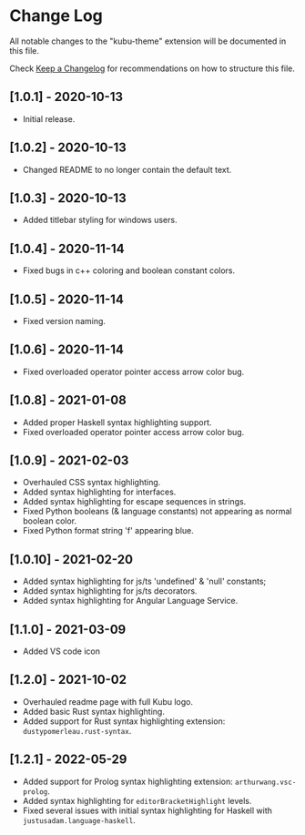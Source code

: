 # Change Log

All notable changes to the "kubu-theme" extension will be documented in this file.

Check [Keep a Changelog](http://keepachangelog.com/) for recommendations on how to structure this file.


## [1.0.1] - 2020-10-13
- Initial release.

## [1.0.2] - 2020-10-13
- Changed README to no longer contain the default text.

## [1.0.3] - 2020-10-13
- Added titlebar styling for windows users.

## [1.0.4] - 2020-11-14
- Fixed bugs in c++ coloring and boolean constant colors.

## [1.0.5] - 2020-11-14
- Fixed version naming.

## [1.0.6] - 2020-11-14
- Fixed overloaded operator pointer access arrow color bug.

## [1.0.8] - 2021-01-08
- Added proper Haskell syntax highlighting support.
- Fixed overloaded operator pointer access arrow color bug.

## [1.0.9] - 2021-02-03
- Overhauled CSS syntax highlighting.
- Added syntax highlighting for interfaces.
- Added syntax highlighting for escape sequences in strings.
- Fixed Python booleans (& language constants) not appearing as normal boolean color.
- Fixed Python format string 'f' appearing blue.

## [1.0.10] - 2021-02-20
- Added syntax highlighting for js/ts 'undefined' & 'null' constants;
- Added syntax highlighting for js/ts decorators.
- Added syntax highlighting for Angular Language Service.

## [1.1.0] - 2021-03-09
- Added VS code icon 

## [1.2.0] - 2021-10-02
- Overhauled readme page with full Kubu logo.
- Added basic Rust syntax highlighting.
- Added support for Rust syntax highlighting extension: `dustypomerleau.rust-syntax`.

## [1.2.1] - 2022-05-29
- Added support for Prolog syntax highlighting extension: `arthurwang.vsc-prolog`.
- Added syntax highlighting for `editorBracketHighlight` levels.
- Fixed several issues with initial syntax highlighting for Haskell with `justusadam.language-haskell`.
